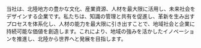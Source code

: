 当社は、北陸地方の豊かな文化、産業資源、人材を最大限に活用し、未来社会をデザインする企業です。私たちは、知識の管理と共有を促進し、革新を生み出すプロセスを体系化し、人材の能力を最大限に引き出すことで、地域社会と企業に持続可能な価値を創造します。これにより、地域の強みを活かしたイノベーションを推進し、北陸から世界へと発展を目指します。

